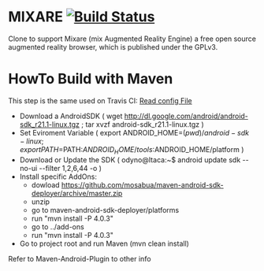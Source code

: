 MIXARE [![Build Status](https://travis-ci.org/Odyno/mixare.png?branch=development)](https://travis-ci.org/Odyno/mixare)
======
Clone to support Mixare (mix Augmented Reality Engine) a free open source augmented reality browser, which is published under the GPLv3. 

HowTo Build with Maven
======================
This step is the same used on Travis CI: [Read config File](.travis.yml)

* Download a AndroidSDK  ( wget http://dl.google.com/android/android-sdk_r21.1-linux.tgz ; tar xvzf android-sdk_r21.1-linux.tgz )
* Set Eviroment Variable ( export ANDROID_HOME=$(pwd)/android-sdk-linux; export PATH=$PATH:$ANDROID_HOME/tools:$ANDROID_HOME/platform )
* Download or Update the SDK ( odyno@Itaca:~$ android update sdk --no-ui --filter 1,2,6,44 -o )
* Install specific AddOns:
  - dowload https://github.com/mosabua/maven-android-sdk-deployer/archive/master.zip
  - unzip
  - go to maven-android-sdk-deployer/platforms
  - run "mvn install -P 4.0.3"
  - go to ../add-ons
  - run "mvn install -P 4.0.3"
* Go to project root and run Maven (mvn clean install)

Refer to Maven-Android-Plugin to other info



